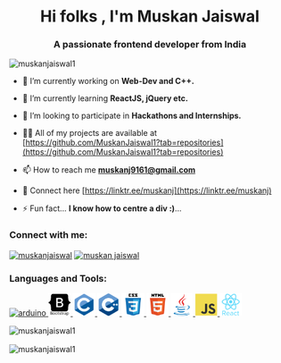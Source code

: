 <h1 align="center">Hi folks , I'm Muskan Jaiswal</h1>
<h3 align="center">A passionate frontend developer from India</h3>

<p align="left"> <img src="https://komarev.com/ghpvc/?username=muskanjaiswal1&label=Profile%20views&color=0e75b6&style=flat" alt="muskanjaiswal1" /> </p>

- 🔭 I’m currently working on **Web-Dev and C++.**

- 🌱 I’m currently learning **ReactJS, jQuery etc.**

- 👯 I’m looking to participate in **Hackathons and Internships.**

- 👨‍💻 All of my projects are available at [https://github.com/MuskanJaiswal1?tab=repositories](https://github.com/MuskanJaiswal1?tab=repositories)

- 📫 How to reach me **muskanj9161@gmail.com**

- 📄 Connect here [https://linktr.ee/muskanj](https://linktr.ee/muskanj)

- ⚡ Fun fact... **I know how to centre a div :)**...

<h3 align="left">Connect with me:</h3>
<p align="left">
<a href="https://linkedin.com/in/muskanjaiswal" target="blank"><img align="center" src="https://raw.githubusercontent.com/rahuldkjain/github-profile-readme-generator/master/src/images/icons/Social/linked-in-alt.svg" alt="muskanjaiswal" height="30" width="40" /></a>
<a href="https://www.hackerrank.com/muskanj9161" target="blank"><img align="center" src="https://raw.githubusercontent.com/rahuldkjain/github-profile-readme-generator/master/src/images/icons/Social/hackerrank.svg" alt="muskan jaiswal" height="30" width="40" /></a>
</p>

<h3 align="left">Languages and Tools:</h3>

<p align="left"> <a href="https://www.arduino.cc/" target="_blank" rel="noreferrer"> <img src="https://cdn.worldvectorlogo.com/logos/arduino-1.svg" alt="arduino" width="40" height="40"/> </a> <a href="https://getbootstrap.com" target="_blank" rel="noreferrer"> <img src="https://raw.githubusercontent.com/devicons/devicon/master/icons/bootstrap/bootstrap-plain-wordmark.svg" alt="bootstrap" width="40" height="40"/> </a> <a href="https://www.cprogramming.com/" target="_blank" rel="noreferrer"> <img src="https://raw.githubusercontent.com/devicons/devicon/master/icons/c/c-original.svg" alt="c" width="40" height="40"/> </a> <a href="https://www.w3schools.com/cpp/" target="_blank" rel="noreferrer"> <img src="https://raw.githubusercontent.com/devicons/devicon/master/icons/cplusplus/cplusplus-original.svg" alt="cplusplus" width="40" height="40"/> </a> <a href="https://www.w3schools.com/css/" target="_blank" rel="noreferrer"> <img src="https://raw.githubusercontent.com/devicons/devicon/master/icons/css3/css3-original-wordmark.svg" alt="css3" width="40" height="40"/> </a> <a href="https://www.w3.org/html/" target="_blank" rel="noreferrer"> <img src="https://raw.githubusercontent.com/devicons/devicon/master/icons/html5/html5-original-wordmark.svg" alt="html5" width="40" height="40"/> </a> <a href="https://www.java.com" target="_blank" rel="noreferrer"> <img src="https://raw.githubusercontent.com/devicons/devicon/master/icons/java/java-original.svg" alt="java" width="40" height="40"/> </a> <a href="https://developer.mozilla.org/en-US/docs/Web/JavaScript" target="_blank" rel="noreferrer"> <img src="https://raw.githubusercontent.com/devicons/devicon/master/icons/javascript/javascript-original.svg" alt="javascript" width="40" height="40"/> </a> <a href="https://reactjs.org/" target="_blank" rel="noreferrer"> <img src="https://raw.githubusercontent.com/devicons/devicon/master/icons/react/react-original-wordmark.svg" alt="react" width="40" height="40"/> </a> </p>

<p><img align="center" src="https://github-readme-stats.vercel.app/api/top-langs?username=muskanjaiswal1&show_icons=true&locale=en&layout=compact" alt="muskanjaiswal1" /></p>

<p><img align="center" src="https://github-readme-streak-stats.herokuapp.com/?user=muskanjaiswal1&" alt="muskanjaiswal1" /></p>
